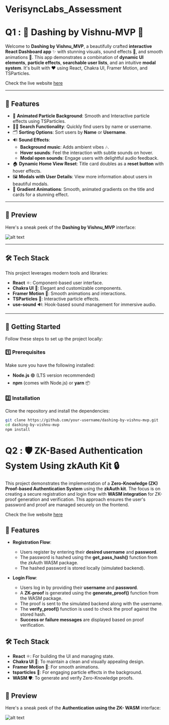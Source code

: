 # VerisyncLabs_Assessment

# Q1 : 🚀 Dashing by Vishnu-MVP 🎨

Welcome to **Dashing by Vishnu_MVP**, a beautifully crafted **interactive React Dashboard app** ✨ with stunning visuals, sound effects 🎵, and smooth animations 🎥. This app demonstrates a combination of **dynamic UI elements**, **particle effects**, **searchable user lists**, and an intuitive **modal system**. It's built with ❤️ using React, Chakra UI, Framer Motion, and TSParticles.

Check the live website [here](https://dashing-vishnu-mvp.onrender.com/)

---

## 🌟 Features

- 🎇 **Animated Particle Background**: Smooth and Interactive particle effects using TSParticles.
- 🕵️‍♂️ **Search Functionality**: Quickly find users by name or username.
- 🗂️ **Sorting Options**: Sort users by **Name** or **Username**.
- 🔊 **Sound Effects**:  
  - **Background music**: Adds ambient vibes 🎶.  
  - **Hover sounds**: Feel the interaction with subtle sounds on hover.  
  - **Modal open sounds**: Engage users with delightful audio feedback.
- 🏠 **Dynamic Home View Reset**: Title card doubles as a **reset button** with hover effects.
- 🖼️ **Modals with User Details**: View more information about users in beautiful modals.
- 🎨 **Gradient Animations**: Smooth, animated gradients on the title and cards for a stunning effect.

---

## 📸 Preview

Here's a sneak peek of the **Dashing by Vishnu_MVP** interface:

![alt text](https://github.com/vishnu-MVP/VerisyncLabs_Assessment/blob/main/dashing/src/UI/UI.PNG?raw=true)

---

## 🛠️ Tech Stack

This project leverages modern tools and libraries:

- **React** ⚛️: Component-based user interface.
- **Chakra UI** 🌈: Elegant and customizable components.
- **Framer Motion** 🎥: Smooth animations and interactions.
- **TSParticles** 🎇: Interactive particle effects.
- **use-sound** 🔊: Hook-based sound management for immersive audio.

---

## 🚀 Getting Started

Follow these steps to set up the project locally:

### 1️⃣ Prerequisites

Make sure you have the following installed:

- **Node.js** 🟢 (LTS version recommended)  
- **npm** (comes with Node.js) or **yarn** 📦

### 2️⃣ Installation

Clone the repository and install the dependencies:

```bash
git clone https://github.com/your-username/dashing-by-vishnu-mvp.git
cd dashing-by-vishnu-mvp
npm install
```

# Q2 : 🛡️ ZK-Based Authentication System Using zkAuth Kit 🔒

This project demonstrates the implementation of a **Zero-Knowledge (ZK) Proof-based Authentication System** using the **zkAuth kit**. The focus is on creating a secure registration and login flow with **WASM integration** for ZK-proof generation and verification. This approach ensures the user's password and proof are managed securely on the frontend.

Check the live website [here](https://zk-auther-vishnu-mvp.onrender.com)
## 🌟 Features

- **Registration Flow**:
  - Users register by entering their **desired username** and **password**.
  - The password is hashed using the **get_pass_hash()** function from the zkAuth WASM package.
  - The hashed password is stored locally (simulated backend).

- **Login Flow**:
  - Users log in by providing their **username** and **password**.
  - A **ZK-proof** is generated using the **generate_proof()** function from the WASM package.
  - The proof is sent to the simulated backend along with the username.
  - The **verify_proof()** function is used to check the proof against the stored hash.
  - **Success or failure messages** are displayed based on proof verification.

## 🛠️ Tech Stack

- **React** ⚛️: For building the UI and managing state.
- **Chakra UI** 🌈: To maintain a clean and visually appealing design.
- **Framer Motion** 🎥: For smooth animations.
- **tsparticles** 🎇: For engaging particle effects in the background.
- **WASM** 🛡️: To generate and verify Zero-Knowledge proofs.


## 📸 Preview

Here's a sneak peek of the **Authentication using the ZK- WASM** interface:

![alt text](https://github.com/vishnu-MVP/VerisyncLabs_Assessment/blob/main/dashing/src/UI/UI2.PNG?raw=true)
